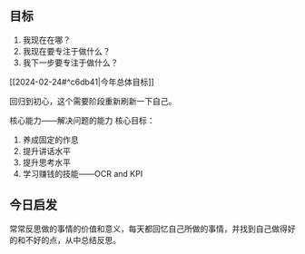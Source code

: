 ## 目标

1. 我现在在哪？
2. 我现在要专注于做什么？
3. 我下一步要专注于做什么？

[[2024-02-24#^c6db41|今年总体目标]] 

回归到初心，这个需要阶段重新刷新一下自己。

核心能力——解决问题的能力
核心目标：
1. 养成固定的作息
2. 提升讲话水平
3. 提升思考水平
4. 学习赚钱的技能——OCR and KPI

## 今日启发

常常反思做的事情的价值和意义，每天都回忆自己所做的事情，并找到自己做得好的和不好的点，从中总结反思。


